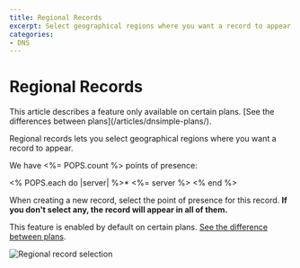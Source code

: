 ```yaml
---
title: Regional Records
excerpt: Select geographical regions where you want a record to appear.
categories:
- DNS
---
```


# Regional Records

<info>
This article describes a feature only available on certain plans. [See the differences between plans](/articles/dnsimple-plans/).
</info>

Regional records lets you select geographical regions where you want a record to appear.

We have <%= POPS.count %> points of presence:

<% POPS.each do |server| %>* <%= server %>
<% end %>

When creating a new record, select the point of presence for this record. **If you don't select any, the record will appear in all of them.**

This feature is enabled by default on certain plans. [See the difference between plans](/articles/dnsimple-plans/).

![Regional record selection](/files/regional-records.png)
